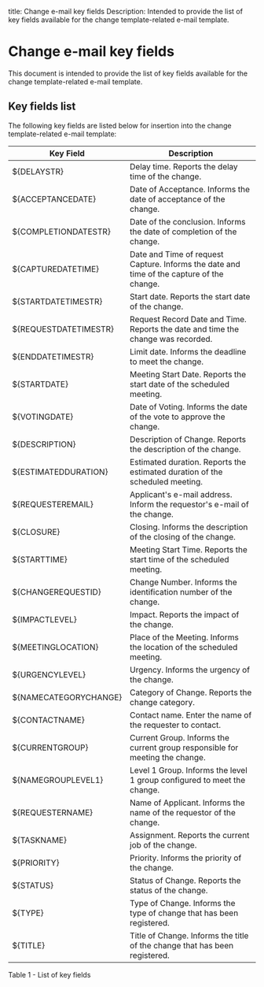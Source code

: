 title: Change e-mail key fields
Description: Intended to provide the list of key fields available for the change template-related e-mail template.
# Change e-mail key fields

This document is intended to provide the list of key fields available for the
change template-related e-mail template.

Key fields list
-------------------

The following key fields are listed below for insertion into the change
template-related e-mail template:

| Key Field             | Description                                                                                      |
|-----------------------|--------------------------------------------------------------------------------------------------|
| ${DELAYSTR}           | Delay time. Reports the delay time of the change.                             |
| ${ACCEPTANCEDATE}     | Date of Acceptance. Informs the date of acceptance of the change.                         |
| ${COMPLETIONDATESTR}  | Date of the conclusion. Informs the date of completion of the change.         |
| ${CAPTUREDATETIME}    | Date and Time of request Capture. Informs the date and time of the capture of the change. |
| ${STARTDATETIMESTR}   | Start date. Reports the start date of the change.                                         |
| ${REQUESTDATETIMESTR} | Request Record Date and Time. Reports the date and time the change was recorded.          |
| ${ENDDATETIMESTR}     | Limit date. Informs the deadline to meet the change.                                  |
| ${STARTDATE}          | Meeting Start Date. Reports the start date of the scheduled meeting.                              |
| ${VOTINGDATE}         | Date of Voting. Informs the date of the vote to approve the change.                       |
| ${DESCRIPTION}        | Description of Change. Reports the description of the change.                     |
| ${ESTIMATEDDURATION}  | Estimated duration. Reports the estimated duration of the scheduled meeting.                      |
| ${REQUESTEREMAIL}     | Applicant's e-mail address. Inform the requestor's e-mail of the change.                  |
| ${CLOSURE}            | Closing. Informs the description of the closing of the change.                            |
| ${STARTTIME}          | Meeting Start Time. Reports the start time of the scheduled meeting.                              |
| ${CHANGEREQUESTID}    | Change Number. Informs the identification number of the change.                   |
| ${IMPACTLEVEL}        | Impact. Reports the impact of the change.                                                 |
| ${MEETINGLOCATION}    | Place of the Meeting. Informs the location of the scheduled meeting.                              |
| ${URGENCYLEVEL}       | Urgency. Informs the urgency of the change.                                           |
| ${NAMECATEGORYCHANGE} | Category of Change. Reports the change category.                                          |
| ${CONTACTNAME}        | Contact name. Enter the name of the requester to contact.                                         |
| ${CURRENTGROUP}       | Current Group. Informs the current group responsible for meeting the change.          |
| ${NAMEGROUPLEVEL1}    | Level 1 Group. Informs the level 1 group configured to meet the change.                   |
| ${REQUESTERNAME}      | Name of Applicant. Informs the name of the requestor of the change.                       |
| ${TASKNAME}           | Assignment. Reports the current job of the change.                                        |
| ${PRIORITY}           | Priority. Informs the priority of the change.                                             |
| ${STATUS}             | Status of Change. Reports the status of the change.                                       |
| ${TYPE}               | Type of Change. Informs the type of change that has been registered.          |
| ${TITLE}              | Title of Change. Informs the title of the change that has been registered.                |

Table 1 - List of key fields

<!-- !!! tip "About"

    <b>Product/Version:</b> CITSmart | 9.00 &nbsp;&nbsp;
    <b>Updated:</b>01/07/2021 – Anna Martins
